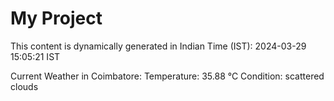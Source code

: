 # My Project

This content is dynamically generated in Indian Time (IST): 2024-03-29 15:05:21 IST


Current Weather in Coimbatore:
Temperature: 35.88 °C
Condition: scattered clouds
